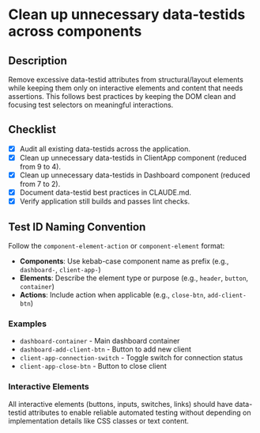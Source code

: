 # Clean up unnecessary data-testids across components

## Description

Remove excessive data-testid attributes from structural/layout elements while keeping them only on interactive elements and content that needs assertions. This follows best practices by keeping the DOM clean and focusing test selectors on meaningful interactions.

## Checklist

- [x] Audit all existing data-testids across the application.
- [x] Clean up unnecessary data-testids in ClientApp component (reduced from 9 to 4).
- [x] Clean up unnecessary data-testids in Dashboard component (reduced from 7 to 2).
- [x] Document data-testid best practices in CLAUDE.md.
- [x] Verify application still builds and passes lint checks.

## Test ID Naming Convention

Follow the `component-element-action` or `component-element` format:

- **Components**: Use kebab-case component name as prefix (e.g., `dashboard-`, `client-app-`)
- **Elements**: Describe the element type or purpose (e.g., `header`, `button`, `container`)
- **Actions**: Include action when applicable (e.g., `close-btn`, `add-client-btn`)

### Examples

- `dashboard-container` - Main dashboard container
- `dashboard-add-client-btn` - Button to add new client
- `client-app-connection-switch` - Toggle switch for connection status
- `client-app-close-btn` - Button to close client

### Interactive Elements

All interactive elements (buttons, inputs, switches, links) should have data-testid attributes to enable reliable automated testing without depending on implementation details like CSS classes or text content.
